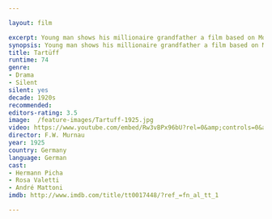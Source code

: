 ```yaml
---

layout: film

excerpt: Young man shows his millionaire grandfather a film based on Molière's Tartuffe, in order to expose the old man's hypocritical governess who covets his own inheritance.
synopsis: Young man shows his millionaire grandfather a film based on Molière's Tartuffe, in order to expose the old man's hypocritical governess who covets his own inheritance.
title: Tartüff  
runtime: 74
genre: 
- Drama 
- Silent
silent: yes
decade: 1920s
recommended: 
editors-rating: 3.5
image:  /feature-images/Tartuff-1925.jpg
video: https://www.youtube.com/embed/Rw3vBPx96bU?rel=0&amp;controls=0&amp;showinfo=0
director: F.W. Murnau 
year: 1925
country: Germany
language: German
cast:
- Hermann Picha
- Rosa Valetti
- André Mattoni
imdb: http://www.imdb.com/title/tt0017448/?ref_=fn_al_tt_1

---
```

